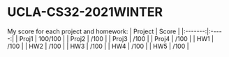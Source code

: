 # UCLA-CS32-2021WINTER
My score for each project and homework:
| Project | Score |
|:-------:|:-----:|
| Proj1 | 100/100 |
| Proj2 | /100 |
| Proj3 | /100 |
| Proj4 | /100 |
| HW1 | /100 |
| HW2 | /100 |
| HW3 | /100 |
| HW4 | /100 |
| HW5 | /100 |
